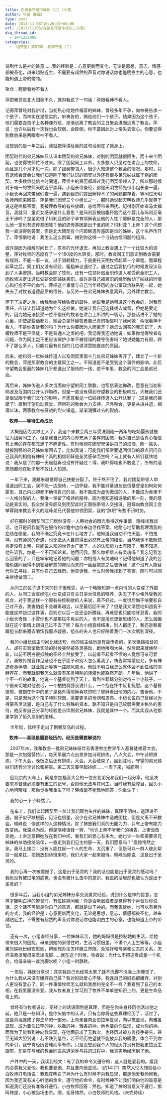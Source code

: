 ```yaml
---
title: 在彼此守望中成长（二）/小雪
author: 守望 编辑2
type: post
date: 2013-11-06T10:20:07+00:00
url: /2013/11/06/在彼此守望中成长二小雪/
dsq_thread_id:
  - 1941232005
categories:
  - 《@守望》第57期——我和守望（二）

---
```

<p align="left">
  说到什么是神的旨意……我的经验是：心意更新而变化，无论是思想，意志，情感都被圣化，越来越贴近主，不需要有超然的声音对你说话你也能明白主的心意，也能知道上帝的带领。
</p>

<p align="left">
  <!--more-->聚会：两眼看神不看人
</p>

<p align="left">
  萍把我领进北大团契不久，就对我说了一句话：两眼看神不看人。
</p>

<p align="left">
  记得萍曾经对我讲过，当初热心给她传福音的姊妹，曾经多年不孕，向神祷告求一个孩子，而神实在是信实的，听祷告的，赐给他们一个孩子。结果因为这个孩子，他们需要送孩子上各种课外班，渐渐远离了教会的主日聚会进而远离了教会。萍说：也许以后有一天我也会软弱，会跌倒，你不要因此对上帝失去信心。你要记得到教会来是两眼看神不看人。
</p>

<p align="left">
  没想到的是一年之后，我就把萍讲给我的这句话用在了她身上。
</p>

<p align="left">
  团契时代的弟兄姊妹只认识本团契的弟兄姊妹，对别的团契就很陌生，而十来个团契，也使得牧师忙不过来。除了团契同工以外，大多数人只见过在讲台上的牧师，而且是几个月才见一次。除了团契带领人，很少人知道整个教会的情况。那时，只有退修会营会让我们知道除了我们认识的团契以外还有很多弟兄姊妹属于别的团契。大多数信徒信主时间短，萍信主的资历都超过我们团契带领人了。所以那时候对于唯一的牧师天明近乎崇拜。小组长带查经，都是天明牧师先带小组长查一遍，小组长再回来带我们查一遍，遇到组员们提出解释不了的问题都存着，等问过天明牧师再回来回答。萍是我们团契三个小组长之一，那时她说起天明牧师几乎就等于说这是终极答案。我被萍教导的有些放肆，总给萍带来困扰。记得刚开始查马太福音，我就问：童贞女感孕是什么意思？是玛利亚被借腹怀胎而这个婴儿与玛利亚毫无干涉吗？是圣灵借了玛利亚的卵子孕育耶稣表达他的人性？耶稣是完全的人，那么他一定也有遗传基因喽？他的遗传基因是出于谁的呢？玛利亚？上帝？这个问题我一直没得到答案，但是北大团契有个问耶稣遗传基因是谁的姊妹，这个名声传开了。萍恨恨地说：我怎么这么倒霉，摊到你这样一个刁钻古怪问题的组员。
</p>

<p align="left">
  或许是因为接触时间长了，原本的光环退去，再加上教会遇上了一个比较大的调整，萍对牧师的态度有了一个180度的大转变。那时，教会同工们意识到教会需要有规则，不能一事一议，过于消耗精力，于是委托天明牧师起草一个章程。而章程起草之后，同工们又没有经验，粗粗审议通过了。通过之后要执行的时候发现涉及到了人事安排。当时教会除了牧师，还有一位领补贴全职传道人和受薪全职工人，而牧师决定让这位受薪全职姊妹离职。或许是自己被离职的经历触动了姊妹的同情心和打抱不平的血气，萍把这个事情与自己当年经历的办公室政治联系到一起，她失去了对牧者道德品质的信任，与另外一些弟兄姊妹执意离开，另外建立教会。
</p>

<p align="left">
  萍下了决定之后，给我看她写给牧者的邮件，她说我是她带进这个教会的，对我有责任，应该让我知道她为什么这样做，她说让我自己选择或去或留，但她是要走的，因为她无法接受一位不信任的牧者在讲台上所讲的一切话，那些话进不了她的心里，即使那些话都对，她会总是怀疑牧者自己真的相信吗？我问她：两眼看神不看人，不是你告诉我的吗？为什么你要因为人而离开？她怎么回答的我忘记了，大概牧师不是平信徒，不是普通人之类的吧。我记得我还劝她说：如果你觉得牧者有问题，作为同工岂不更应该保护小羊不被错误的教导伤害吗？她说她能力有限，顾不了那么多人，只能对最有负担的几位讲清楚她要走的原因。
</p>

<p align="left">
  后来，她和另一位姊妹传道人以及团契里面十几位弟兄姊妹离开了，建立了一个新的教会，萍是那家教会的主要同工之一。不知道是不是受到这个事件的影响，此后守望教会里面的姊妹几乎都退出了服侍的一线，若干年里，教会的同工会是弟兄会。
</p>

<p align="left">
  再后来，姊妹传道人多次当面向守望的同工致歉，也写信表达悔改，愿意在当初影响波及范围内公开认罪悔改，但是一直没有得到守望教会的积极响应。大概我们还是很受限于我们文化的影响，不愿意看见一位姊妹传道人公开认罪？（这是我的揣摩了）直到守望启动建堂，萍所在的教会大力支持，户外聚会，更是共进共退，相濡以沫，两家教会被征战的烈火锻造，渐渐消弭过去的裂痕。<b>   </b>
</p>

<p align="left">
  <b>    </b><b>牧养——等待生命成长</b>
</p>

<p align="left">
      大概是因为太缺工人了，我这个来教会两三年受洗刚刚一两年的吃奶婴孩就被征为团契同工了。但是我自己的内心却充满了各样的困惑，我对自己是否真心相信有上帝的存在都充满了不确定性。有时候想在团契里讲讲自己的烦恼，刚一露头，就被刚强的弟兄姊妹堵回去了。比如我说：可能我们常常要返回信仰的原点问问自己我真的相信有神吗？真的相信耶稣是圣灵感孕而生吗？马上就有人斩钉截铁地说：我从信了的那一天起就再也没有怀疑过！得，我吓得啥也不敢说了，所有的活思想都闷在肚子里不敢让人知道。
</p>

<p align="left">
      一年下来，我越来越觉得自己快要分裂了。终于熬不住了，我对团契带领人申请退出同工会，我不能一边服侍，一边怀疑，我不能对慕道友说信基督是如何如何蒙恩，自己内心却都不确信自己的话，我不能成为虚伪撒谎的人，不能成为表里不一人格分裂的人。我唯一保留了唱诗的服侍，因为我知道唱诗歌的那一刻，我的感动是真实的。我全然没有顾及到团契此时正面临带领人交接班，冠辉向教会同工会举荐刚来教会不久的晓峰弟兄代替他带领团契，我的“辞职”有些不识时务。
</p>

<p align="left">
      好在那时的团契同工们居然没有一人用社会的眼光看待这件事情，晓峰找我谈话，也只是问我能否在服侍的过程中边侍奉边寻找答案。他耐心地帮助我理清我的症结在哪里，我的不确定究竟卡在什么地方了。他知道我自幼不怕天黑，不怕鬼神，没有通灵的奇遇，也无法从大自然得出必然有上帝的结论，当然我也不敢断然肯定没有上帝，只能说未知的世界太广袤了，人的认知能力太有限了，我不知道。他告诉我，你是一个不可知论者。他再问我，那么你相信人有灵魂吗？我忘记我怎么回答的了，只是牢牢地记着他的问题：你相信人有灵魂吗？记得他知道了我的苦恼也连同我得不到答疑解惑的帮助而来的一丝丝抱怨之后告诉我：这个没有人能替代你去寻找，只有你自己去经历。他告诉我，什么时候我找到了答案，随时可以回来继续做同工。
</p>

<p align="left">
      从同工的位子退下来的日子很难受，从一个略微知道一点内情的人变成了外围的人，从同工会查经吃小灶变成只有主日讲台信息的喂养，失去了不少格外受教的机会，对于我这样一个颇有些控制欲的人来说，真不好过。一度很后悔干啥要和自己过不去，我害怕会不会越离越远，以至最后回不来了？但是我又清楚地知道我不能就这样饶过这件事，否则它以后一定还会折腾我，再难受也只能咬牙忍着。我的小组长奇怪：小雪你也不是那钻牛角尖的人，也不是擅长逻辑思维的人，怎么偏偏就在这个事情上跟自己过不去了呢？每次小组查经结束，别人都走了，我还是赖着跟组长翻来覆去嚼饬我那点疑惑，组长的夫人也只好陪着我们一次次熬到深夜。
</p>

<p align="left">
      我的小组长信主时间比我还短，他的信主经历是有些传奇的，多次抵挡福音的人，却在实验室做实验的时候突然被圣灵感动，跪地嚎啕大哭，然后起来就焕然一新，以前不明白很抵触的圣经全然接受了，以前看不起看不惯的人竟然可亲可爱了，勇敢传福音作见证也不在乎面子和别人怎么看我了，祷告常常蒙应允，多有神迹奇事伴随，就业搬迁等等一路顺风顺水。他就不明白我怎么就体会不到位格的耶稣存在，而我就恨我怎么就没有圣灵特别的浇灌也能豁然开朗。几年后，他讲了一个不一样的故事，他说一个基督徒到了天上，看到主耶稣分别对待三个小孩子，一个很亲切地对他说话，一个拍拍肩膀没说什么，一个抱在怀中反复抚慰。这个基督徒想，被抱在怀中的孩子是格外得耶稣喜欢的吧？耶稣看出他的内心，告诉他，不是，只是因为这个孩子特别软弱，需要更多的怜悯和恩典。小组长说自己曾经以为得蒙圣灵浇灌，是自己有了什么特殊的资本，孰不知只是自己软弱需要主格外的恩待，他反省自己分享的经验差点绊倒弟兄姊妹，我就是其中一个。而其实我从他那里学到了恒久忍耐的陪伴。
</p>

<p align="left">
      半年后，我终于走出了倒嚼反刍的过程。
</p>

<p align="left">
  <b>    </b><b>牧养——真理是需要经历的，经历是需要解说的</b>
</p>

<p align="left">
      2007年末，我和教会一批弟兄姊妹结伴去香港参加世界华人基督徒福音大会。那是一次加强营特训，每天早晨六点出发参加诗班排练，八点大会，中午诗班排练，下午大会，晚饭之后还有排练，大会。大会结束了，回到驻地，守望的弟兄姊妹们还有分享讨论和祷告。第二天又要早起排练……一周下来，减肥啊！
</p>

<p align="left">
      回北京的火车上，同是参加福音大会的一位东北弟兄和我们一起分享，他坚决要求基督徒必须要有重生的记号，否则他无法与其同工。当时我有些瞠目，回头小心地问晓峰：那你觉得我重生了吗？晓峰毫不犹豫地回答：你重生了！
</p>

<p align="left">
      我的心一下子释然了。
</p>

<p align="left">
      在车上，我们谈起团契里一位让我们颇为头疼的姊妹，真理不明白，道理讲不通，脑子似乎缺根筋，见证也很差，没少在弟兄姊妹中造成困扰，但是又离不开教会。晓峰说：像这样的人这种情况，除了祷告我们真的无能为力，只有上帝有能力改变她。我深以为然。但是晓峰话锋一转，“也许上帝不听我们的祷告，上帝没改变她，上帝定意把她放在我们中间，看我们的爱心有多大。她也许一生都需要弟兄姊妹的扶助接纳陪伴，一直走到我们见主的那一天，我们愿意吗？”震惊愕然之余，我马上接口：没有人能扛起一个人的生命，太沉重了，但是可以一群人彼此帮扶一起来扛，把她放到诗班来吧，我们大家一起来服侍。晓峰当即说：这是出于圣灵的。
</p>

<p align="left">
      我的心再一次被震撼了。这是出于圣灵的？我的话也能是出于圣灵的感动吗？我也没有被过电的感觉，也没有被什么击中的意识，我说的话居然也被认为是出于圣灵的？
</p>

<p align="left">
      很多年后，当我小组的弟兄姊妹分享交流属灵经验，说到什么是神的旨意，怎样才能明白神的带领时，有位姊妹问我：你是否听到或者是觉得有个声音对你说话，这个话不可能是你自己的意思，那就是出于神的。而我告诉她，也可以有另外的方式，我的经验是：心意更新而变化，无论是思想，意志，情感都被圣化，越来越贴近主，不需要有超然的声音对你说话你也能明白主的心意，也能知道上帝的带领。
</p>

<p align="left">
      还有一次，小组查经分享，一位姊妹诉苦，她的妈妈很是控制她的生活，给她带来很大的困扰。母亲到她的家借住时，生活习惯很差，不讲个人卫生等等。小组弟兄姊妹纷纷安慰她，帮她想办法怎样建立界限，处理好和母亲和丈夫的关系，怎样温柔提醒母亲洗澡洗脚……就在这个时候，牧者说：为什么不把这看成是一个机会，给母亲端一盆洗脚水呢？小组一时静默。
</p>

<p align="left">
      一周后，姊妹分享说：其实我自己也经常太累了就不洗脚不洗澡上床睡觉了，为什么我从来没有嫌弃自己脏？我对妈妈爱心不够。我连自己的妈妈都嫌弃，对别人更没有爱心了。同一件事情牧师怎么就和我想的完全不一样？我看到了自己的本相，在我里面没有爱。我从牧者身上学习到了牧养不单单是知识上的，更是生命品格上的。
</p>

<p align="left">
      曾经有位牧者说过，圣经上的话语固然是真理，但是在你亲身经历他活出他之前，他只是一些知识，是你头脑中的认识，只有当你将这些真理经历了，活过了，这些真理就成了你生命的一部分。上帝亲自向亚伯拉罕显现，向以撒显现，向雅各显现，成为亚伯拉罕的神，以撒的神，雅各的神，他也要向你显现，成为你的神。而我为了能看到神向我显现，在他面前求了无数次，也经历过被方言按手祷告，甚至无知大胆到说：若不跌到低谷，若不经历绝望就不能放弃我的骄傲，体会不到你的牵引，我宁肯经历苦难而享有你。只是没想到我个人的经历并没有把我更拉近主跟前，却是在与我的教会同进共退荣辱与共的过程中，我真实地经历到了他。
</p>

<p align="left">
      户外中的一天，我读到经文：有了我的命令又遵守的，这人就是爱我的。爱我的必蒙我父爱他，我也要爱他，并且要向他显现。（约14:21）突然大彻大悟般给小白牧师打电话说：我现在明白了神为什么有时候不向我显现，那是他爱我怜悯我，因为我还没有决心听他的命令，遵守他的命令，有时候神不让我们明白他的旨意是知道我们还没有准备好遵行。小白牧师回答：然也。知道了神的旨意又不遵行，那叫悖逆，小心被当场击杀。嗯，毛骨悚然，小白牧师的风格。（未完待续）
</p>

&nbsp;